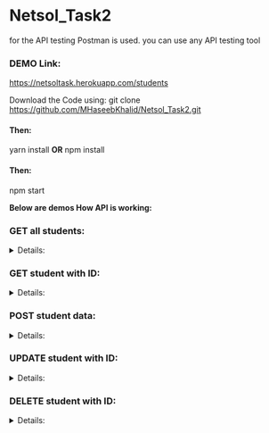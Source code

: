 # Netsol_Task2

for the API testing Postman is used.
you can use any API testing tool

 ### DEMO Link:
https://netsoltask.herokuapp.com/students


Download the Code using:
git clone https://github.com/MHaseebKhalid/Netsol_Task2.git


#### Then:
yarn install
**OR**
npm install

#### Then:
npm start


**Below are demos How API is working:**

### GET all students:
<details>
<summary>Details:</summary>
 <p>
http://localhost:5000/students
**OR**
https://netsoltask.herokuapp.com/students

**This is how data will be get in form of JSON**
![GET](https://user-images.githubusercontent.com/38959887/128004631-2cf23089-23df-46ed-a3b2-ca6c83b691fd.PNG)
 </p>
</details>

### GET student with ID:
<details>
<summary>Details:</summary>
 <p>
http://localhost:5000/students/id
**OR**
https://netsoltask.herokuapp.com/students/id

**This is how specific student will be get in form of JSON**
![GET_ID](https://user-images.githubusercontent.com/38959887/128005501-baa5367b-74af-4875-9f07-44a1bccbafdd.PNG)
 </p>
 </details>

### POST student data:
<details>
<summary>Details:</summary>
 <p>
http://localhost:5000/students
**OR**
https://netsoltask.herokuapp.com/students/

Sample JSON data for post method
  {
     "firstName":"Haseeb",
     "lastName":"Khalid",
     "age":24
     }
  
  
**This is how data student will be added in form of JSON**
![POST](https://user-images.githubusercontent.com/38959887/128005689-74c077ad-fa66-43e2-9310-0db2478eeefc.PNG)
 </p>
 </details>

### UPDATE student with ID:
<details>
<summary>Details:</summary>
 <p>
http://localhost:5000/students/id
**OR**
https://netsoltask.herokuapp.com/students/id
  
Sample JSON data for Update method
  {
     "firstName":"Haseeb",
    
     }
  
  

**This is how specific student will be updated**
![PATCH](https://user-images.githubusercontent.com/38959887/128005786-4bd7e971-68c0-4e04-9051-b3a4da19ede4.PNG)
 </p>
 </details>

### DELETE student with ID:
<details>
<summary>Details:</summary>
 <p>
http://localhost:5000/students/id
**OR**
https://netsoltask.herokuapp.com/students/id

**This is how specific student will be Deleted**
![DELETE](https://user-images.githubusercontent.com/38959887/128005849-c6ae6bc3-03b8-4b73-896e-be288ecee73c.PNG)
 </p>
 </details>













